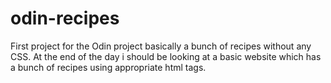 # odin-recipes
First project for the Odin project
basically a bunch of recipes without any CSS. At the end of the day i should be looking at a basic website which has a bunch of recipes using appropriate html tags.